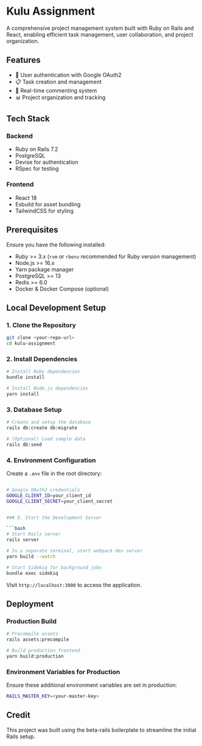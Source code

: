 # Kulu Assignment

A comprehensive project management system built with Ruby on Rails and React, enabling efficient task management, user collaboration, and project organization.

## Features

- 🔐 User authentication with Google OAuth2
- 📋 Task creation and management
- 💬 Real-time commenting system
- 📊 Project organization and tracking

## Tech Stack

### Backend
- Ruby on Rails 7.2
- PostgreSQL
- Devise for authentication
- RSpec for testing

### Frontend
- React 18
- Esbuild for asset bundling
- TailwindCSS for styling



## Prerequisites

Ensure you have the following installed:

- Ruby >= 3.x (`rvm` or `rbenv` recommended for Ruby version management)
- Node.js >= 16.x
- Yarn package manager
- PostgreSQL >= 13
- Redis >= 6.0
- Docker & Docker Compose (optional)

## Local Development Setup

### 1. Clone the Repository

```bash
git clone <your-repo-url>
cd kulu-assignment
```

### 2. Install Dependencies

```bash
# Install Ruby dependencies
bundle install

# Install Node.js dependencies
yarn install
```

### 3. Database Setup

```bash
# Create and setup the database
rails db:create db:migrate

# (Optional) Load sample data
rails db:seed
```

### 4. Environment Configuration

Create a `.env` file in the root directory:

```bash

# Google OAuth2 credentials
GOOGLE_CLIENT_ID=your_client_id
GOOGLE_CLIENT_SECRET=your_client_secret


### 5. Start the Development Server

```bash
# Start Rails server
rails server

# In a separate terminal, start webpack dev server
yarn build --watch

# Start Sidekiq for background jobs
bundle exec sidekiq
```

Visit `http://localhost:3000` to access the application.


## Deployment

### Production Build

```bash
# Precompile assets
rails assets:precompile

# Build production frontend
yarn build:production
```

### Environment Variables for Production

Ensure these additional environment variables are set in production:

```bash
RAILS_MASTER_KEY=<your-master-key>
```
## Credit

This project was built using the beta-rails boilerplate to streamline the initial Rails setup.

